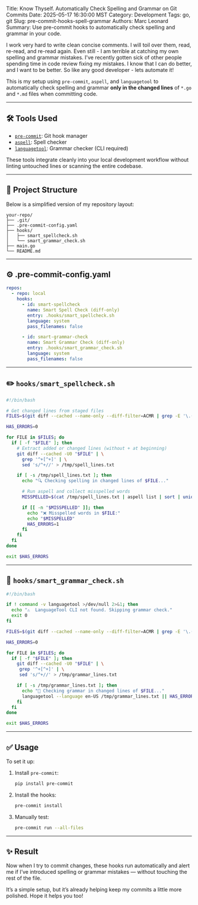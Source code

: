 Title: Know Thyself. Automatically Check Spelling and Grammar on Git Commits
Date: 2025-05-17 16:30:00 MST
Category: Development
Tags: go, git
Slug: pre-commit-hooks-spell-grammar
Authors: Marc Leonard
Summary: Use pre-commit hooks to automatically check spelling and grammar in your code.

I work very hard to write clean concise comments. I will toil over them, read, re-read, and re-read again. Even still - I am terrible at catching my own spelling and grammar mistakes. 
I've recently gotten sick of other people spending time in code review fixing my mistakes. I know that I can do better, and I want to be better. So like any good developer - lets automate it!

This is my setup using `pre-commit`, `aspell`, and `languagetool` to automatically check spelling and grammar **only in the changed lines** of `*.go` and `*.md` files when committing code.

---

## 🛠 Tools Used

- [`pre-commit`](https://pre-commit.com): Git hook manager
- [`aspell`](http://aspell.net/): Spell checker
- [`languagetool`](https://languagetool.org/): Grammar checker (CLI required)

These tools integrate cleanly into your local development workflow without linting untouched lines or scanning the entire codebase.

---

## 📁 Project Structure

Below is a simplified version of my repository layout:

```
your-repo/
├── .git/
├── .pre-commit-config.yaml  
├── hooks/           
│   ├── smart_spellcheck.sh
│   └── smart_grammar_check.sh
├── main.go
└── README.md
```

---

## ⚙️ .pre-commit-config.yaml

```yaml
repos:
  - repo: local
    hooks:
      - id: smart-spellcheck
        name: Smart Spell Check (diff-only)
        entry: .hooks/smart_spellcheck.sh
        language: system
        pass_filenames: false

      - id: smart-grammar-check
        name: Smart Grammar Check (diff-only)
        entry: .hooks/smart_grammar_check.sh
        language: system
        pass_filenames: false
```

---

## ✏️ `hooks/smart_spellcheck.sh`

```bash
#!/bin/bash

# Get changed lines from staged files
FILES=$(git diff --cached --name-only --diff-filter=ACMR | grep -E '\.(go|md)$')

HAS_ERRORS=0

for FILE in $FILES; do
  if [ -f "$FILE" ]; then
    # Extract added or changed lines (without + at beginning)
    git diff --cached -U0 "$FILE" | \
      grep '^+[^+]' | \
      sed 's/^+//' > /tmp/spell_lines.txt

    if [ -s /tmp/spell_lines.txt ]; then
      echo "🔍 Checking spelling in changed lines of $FILE..."

      # Run aspell and collect misspelled words
      MISSPELLED=$(cat /tmp/spell_lines.txt | aspell list | sort | uniq)

      if [[ -n "$MISSPELLED" ]]; then
        echo "❌ Misspelled words in $FILE:"
        echo "$MISSPELLED"
        HAS_ERRORS=1
      fi
    fi
  fi
done

exit $HAS_ERRORS
```

---

## 📝 `hooks/smart_grammar_check.sh`

```bash
#!/bin/bash

if ! command -v languagetool >/dev/null 2>&1; then
  echo "⚠️  LanguageTool CLI not found. Skipping grammar check."
  exit 0
fi

FILES=$(git diff --cached --name-only --diff-filter=ACMR | grep -E '\.(go|md)$')

HAS_ERRORS=0

for FILE in $FILES; do
  if [ -f "$FILE" ]; then
    git diff --cached -U0 "$FILE" | \
     grep '^+[^+]' | \
     sed 's/^+//' > /tmp/grammar_lines.txt

    if [ -s /tmp/grammar_lines.txt ]; then
      echo "📝 Checking grammar in changed lines of $FILE..."
      languagetool --language en-US /tmp/grammar_lines.txt || HAS_ERRORS=1
    fi
  fi
done

exit $HAS_ERRORS
```

---

## ✅ Usage

To set it up:

1. Install `pre-commit`:
   ```bash
   pip install pre-commit
   ```

2. Install the hooks:
   ```bash
   pre-commit install
   ```

3. Manually test:
   ```bash
   pre-commit run --all-files
   ```

---

## ✨ Result

Now when I try to commit changes, these hooks run automatically and alert me if I’ve introduced spelling or grammar mistakes — without touching the rest of the file.

It’s a simple setup, but it’s already helping keep my commits a little more polished. Hope it helps you too!
